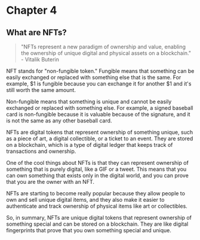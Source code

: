 # Chapter 4

## What are NFTs?

> "NFTs represent a new paradigm of ownership and value, enabling the ownership of unique digital and physical assets on a blockchain." - Vitalik Buterin

NFT stands for "non-fungible token." Fungible means that something can be easily exchanged or replaced with something else that is the same. For example, $1 is fungible because you can exchange it for another $1 and it's still worth the same amount.

Non-fungible means that something is unique and cannot be easily exchanged or replaced with something else. For example, a signed baseball card is non-fungible because it is valuable because of the signature, and it is not the same as any other baseball card.

NFTs are digital tokens that represent ownership of something unique, such as a piece of art, a digital collectible, or a ticket to an event. They are stored on a blockchain, which is a type of digital ledger that keeps track of transactions and ownership.

One of the cool things about NFTs is that they can represent ownership of something that is purely digital, like a GIF or a tweet. This means that you can own something that exists only in the digital world, and you can prove that you are the owner with an NFT.

NFTs are starting to become really popular because they allow people to own and sell unique digital items, and they also make it easier to authenticate and track ownership of physical items like art or collectibles.

So, in summary, NFTs are unique digital tokens that represent ownership of something special and can be stored on a blockchain. They are like digital fingerprints that prove that you own something special and unique.
